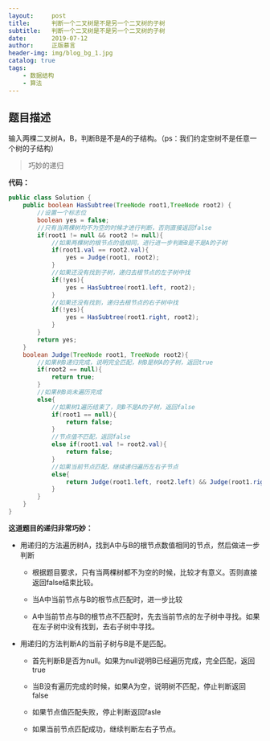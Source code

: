 ```yaml
---
layout:     post
title:      判断一个二叉树是不是另一个二叉树的子树
subtitle:   判断一个二叉树是不是另一个二叉树的子树
date:       2019-07-12
author:     正版慕言
header-img: img/blog_bg_1.jpg
catalog: true
tags:
    - 数据结构
    - 算法
---
```


## 题目描述

输入两棵二叉树A，B，判断B是不是A的子结构。（ps：我们约定空树不是任意一个树的子结构）

> 巧妙的递归

**代码：**

```java
public class Solution {
    public boolean HasSubtree(TreeNode root1,TreeNode root2) {
        //设置一个标志位
        boolean yes = false;
        //只有当两棵树均不为空的时候才进行判断，否则直接返回false
        if(root1 != null && root2 != null){
            //如果两棵树的根节点的值相同，进行进一步判断B是不是A的子树
        	if(root1.val == root2.val){
        		yes = Judge(root1, root2);
        	}
            //如果还没有找到子树，递归去根节点的左子树中找
        	if(!yes){
        		yes = HasSubtree(root1.left, root2);
        	}
            //如果还没有找到，递归去根节点的右子树中找
        	if(!yes){
        		yes = HasSubtree(root1.right, root2);
        	}
        }
        return yes;
    }
    boolean Judge(TreeNode root1, TreeNode root2){
        //如果树B递归完成，说明完全匹配，树B是树A的子树，返回true
		if(root2 == null){
			return true;
		}
        //如果树B尚未遍历完成
		else{
            //如果树1遍历结束了，则B不是A的子树，返回false
			if(root1 == null){
				return false;
			}
            //节点值不匹配，返回false
			else if(root1.val != root2.val){
				return false;
			}
            //如果当前节点匹配，继续递归遍历左右子节点
			else{
				return Judge(root1.left, root2.left) && Judge(root1.right, root2.right);
			}
		}
	}
}
```


**这道题目的递归非常巧妙：**

 - 用递归的方法遍历树A，找到A中与B的根节点数值相同的节点，然后做进一步判断

     - 根据题目要求，只有当两棵树都不为空的时候，比较才有意义。否则直接返回false结束比较。

     - 当A中当前节点与B的根节点匹配时，进一步比较

     - A中当前节点与B的根节点不匹配时，先去当前节点的左子树中寻找。如果在左子树中没有找到，去右子树中寻找。

 - 用递归的方法判断A的当前子树与B是不是匹配。

     - 首先判断B是否为null。如果为null说明B已经遍历完成，完全匹配，返回true

     - 当B没有遍历完成的时候，如果A为空，说明树不匹配，停止判断返回false

     - 如果节点值匹配失败，停止判断返回fasle

     - 如果当前节点匹配成功，继续判断左右子节点。